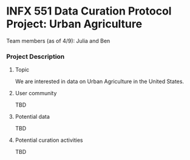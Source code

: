 # INFX 551 Data Curation Protocol Project: Urban Agriculture

Team members (as of 4/9): Julia and Ben

### Project Description
1. Topic

   We are interested in data on Urban Agriculture in the United States.
2. User community

   TBD
3. Potential data

   TBD
4. Potential curation activities

   TBD


